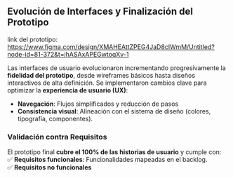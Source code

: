 ## Evolución de Interfaces y Finalización del Prototipo  

link del prototipo: https://www.figma.com/design/XMAHEAttZPEG4JaD8cIWmM/Untitled?node-id=81-372&t=jhASAxAPEGwtoqXv-1

Las interfaces de usuario evolucionaron incrementando progresivamente la **fidelidad del prototipo**, desde wireframes básicos hasta diseños interactivos de alta definición. Se implementaron cambios clave para optimizar la **experiencia de usuario (UX)**:  

- **Navegación**: Flujos simplificados y reducción de pasos 
- **Consistencia visual**: Alineación con el sistema de diseño (colores, tipografía, componentes).  


### Validación contra Requisitos  
El prototipo final **cubre el 100% de las historias de usuario** y cumple con:  
✅ **Requisitos funcionales**: Funcionalidades mapeadas en el backlog.  
✅ **Requisitos no funcionales**